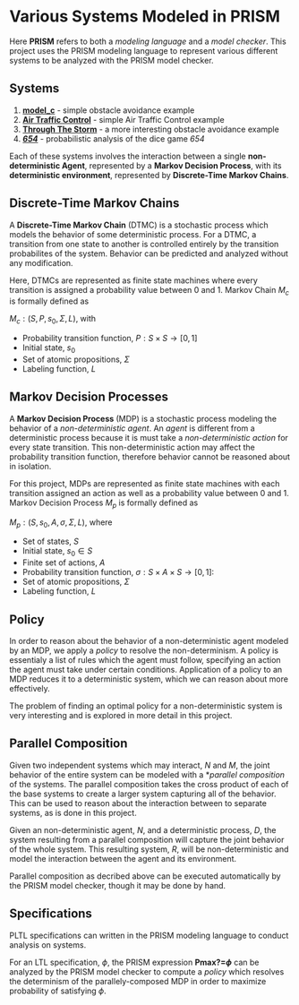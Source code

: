 # Various Systems Modeled in PRISM

Here **PRISM** refers to both a *modeling language* and a *model checker*. This project uses the PRISM modeling language to represent various different systems to be analyzed with the PRISM model checker.

## Systems
1. [**model_c**](./model_c/README.md) - simple obstacle avoidance example
1. [**Air Traffic Control**](./air_traffic_control/README.md) - simple Air Traffic Control example
1. [**Through The Storm**](./through_the_storm/README.md) - a more interesting obstacle avoidance example
1. [***654***](./654/README.md) - probabilistic analysis of the dice game *654*

Each of these systems involves the interaction between a single **non-deterministic Agent**, represented by a **Markov Decision Process**, with its **deterministic environment**, represented by **Discrete-Time Markov Chains**.

## Discrete-Time Markov Chains
A **Discrete-Time Markov Chain** (DTMC) is a stochastic process which models the behavior of some deterministic process. For a DTMC, a transition from one state to another is controlled entirely by the transition probabilites of the system. Behavior can be predicted and analyzed without any modification.

Here, DTMCs are represented as finite state machines where every transition is assigned a probability value between 0 and 1. Markov Chain $M_c$ is formally defined as 

$M_c: (S, P, s_0, \Sigma, L)$, with 
- Probability transition function, $P: S \times S \rightarrow [0, 1]$
- Initial state, $s_0$
- Set of atomic propositions, $\Sigma$
- Labeling function, $L$

## Markov Decision Processes
A **Markov Decision Process** (MDP) is a stochastic process modeling the behavior of a *non-deterministic agent*. An *agent* is different from a deterministic process because it is must take a *non-deterministic action* for every state transition. This non-deterministic action may affect the probability transition function, therefore behavior cannot be reasoned about in isolation.

For this project, MDPs are represented as finite state machines with each transition assigned an action as well as a probability value between 0 and 1. Markov Decision Process $M_p$ is formally defined as 

$M_p: (S, s_0, A, \sigma, \Sigma, L)$, where
- Set of states, $S$
- Initial state, $s_0 \in S$
- Finite set of actions, $A$
- Probability transition function, $\sigma: S \times A \times S \rightarrow [0, 1]:$
- Set of atomic propositions, $\Sigma$
- Labeling function, $L$

## Policy
In order to reason about the behavior of a non-deterministic agent modeled by an MDP, we apply a *policy* to resolve the non-determinism. A policy is essentialy a list of rules which the agent must follow, specifying an action the agent must take under certain conditions. Application of a policy to an MDP reduces it to a deterministic system, which we can reason about more effectively.

The problem of finding an optimal policy for a non-deterministic system is very interesting and is explored in more detail in this project.

## Parallel Composition
Given two independent systems which may interact, $N$ and $M$, the joint behavior of the entire system can be modeled with a **parallel composition* of the systems. The parallel composition takes the cross product of each of the base systems to create a larger system capturing all of the behavior. This can be used to reason about the interaction between to separate systems, as is done in this project.

Given an non-deterministic agent, $N$, and a deterministic process, $D$, the system resulting from a parallel composition will capture the joint behavior of the whole system. This resulting system, $R$, will be non-deterministic and model the interaction between the agent and its environment.

Parallel composition as decribed above can be executed automatically by the PRISM model checker, though it may be done by hand.



## Specifications

PLTL specifications can written in the PRISM modeling language to conduct analysis on systems.

For an LTL specification, $\phi$, the PRISM expression **Pmax?=$\phi$** can be analyzed by the PRISM model checker to compute a *policy* which resolves the determinism of the parallely-composed MDP in order to maximize probability of satisfying $\phi$.
